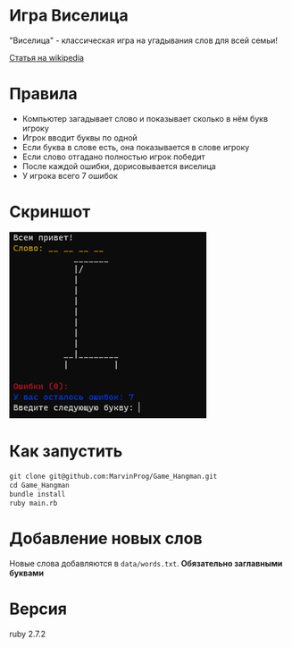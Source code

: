 # Игра Виселица

"Виселица" - классическая игра на угадывания слов для всей семьи!

[Статья на wikipedia](https://ru.wikipedia.org/wiki/%D0%92%D0%B8%D1%81%D0%B5%D0%BB%D0%B8%D1%86%D0%B0_(%D0%B8%D0%B3%D1%80%D0%B0))

# Правила

- Компьютер загадывает слово и показывает сколько в нём букв игроку
- Игрок вводит буквы по одной
- Если буква в слове есть, она показывается в слове игроку
- Если слово отгадано полностью игрок победит
- После каждой ошибки, дорисовывается виселица
- У игрока всего 7 ошибок

# Скриншот

![Hangman!](./img/68747470733a2f2f692e696d6775722e636f6d2f6f534b374c544a2e706e67.png)

# Как запустить

```
git clone git@github.com:MarvinProg/Game_Hangman.git
cd Game_Hangman
bundle install
ruby main.rb
```

# Добавление новых слов

Новые слова добавляются в `data/words.txt`. **Обязательно заглавными буквами**

# Версия

ruby 2.7.2
